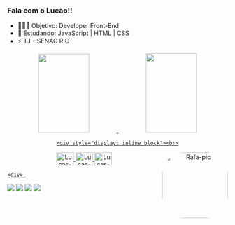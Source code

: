 ### Fala com o Lucão!!
- 🧑🏿‍💻 Objetivo: Developer Front-End
- 🌱 Estudando: JavaScript | HTML | CSS
- ⚡ T.I - SENAC RIO

</div>

<div align="center">
  <a href="https://github.com/lucaoshow1">
  <img height="180em" width="48%" src="https://github-readme-stats.vercel.app/api?username=lucaoshow1&show_icons=true&theme=dark&include_all_commits=true&count_private=true"/>
  <img height="181em" width="48%" src="https://github-readme-stats.vercel.app/api/top-langs/?username=lucaoshow1&layout=compact&langs_count=7&theme=dark"/>
    
    <div style="display: inline_block"><br>
  <img align="center" alt="Lucas-html" height="30" width="40" src="https://cdn.jsdelivr.net/gh/devicons/devicon/icons/html5/html5-original.svg">
      
  <img align="center" alt="Lucas-css" height="30" width="40" src="https://cdn.jsdelivr.net/gh/devicons/devicon/icons/css3/css3-original.svg">  
      
  <img align="center" alt="Lucas-js" height="30" width="40" src="https://cdn.jsdelivr.net/gh/devicons/devicon/icons/javascript/javascript-original.svg">
      
      
  <img align="right" alt="Rafa-pic" height="150" style="border-radius:50px;" src="http://worker-images-8.ws.pho.to/i1/B74AADF0-DC62-11EC-A7C0-12691066E9BF.jpg">
</div>
    
    <div> 
 
  <a href="https://instagram.com/lucasgooh" target="_blank"><img src="https://img.shields.io/badge/-Instagram-%23E4405F?style=for-the-badge&logo=instagram&logoColor=white" target="_blank"></a>
 	<a href="https://www.twitch.tv/lucaosh0w1" target="_blank"><img src="https://img.shields.io/badge/Twitch-9146FF?style=for-the-badge&logo=twitch&logoColor=white" target="_blank"></a>
  <a href = "mailto:lucas.rocha.15732@gmail.com"><img src="https://img.shields.io/badge/-Gmail-%23333?style=for-the-badge&logo=gmail&logoColor=white" target="_blank"></a>
  <a href="https://www.linkedin.com/in/lucas-gomes-6766bb1a5" target="_blank"><img src="https://img.shields.io/badge/-LinkedIn-%230077B5?style=for-the-badge&logo=linkedin&logoColor=white" target="_blank"></a> 
 
  
</div>

